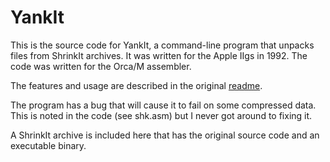 # YankIt #

This is the source code for YankIt, a command-line program that unpacks files
from ShrinkIt archives.  It was written for the Apple IIgs in 1992.  The
code was written for the Orca/M assembler.

The features and usage are described in the original [readme](readme).

The program has a bug that will cause it to fail on some compressed data.
This is noted in the code (see shk.asm) but I never got around to fixing it.

A ShrinkIt archive is included here that has the original source code and
an executable binary.
